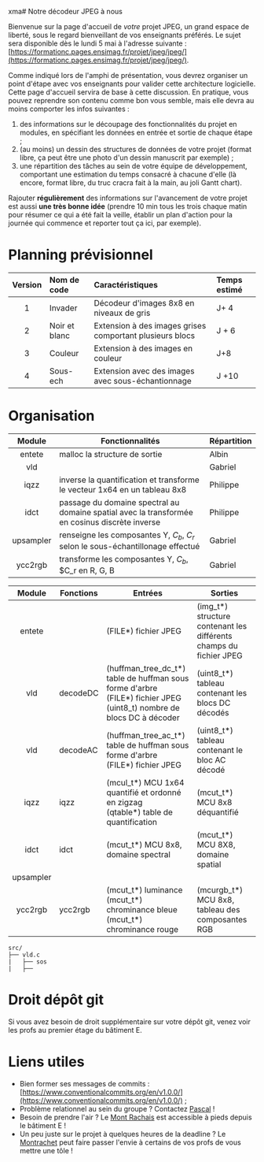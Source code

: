 xma# Notre décodeur JPEG à nous

Bienvenue sur la page d'accueil de _votre_ projet JPEG, un grand espace de liberté, sous le regard bienveillant de vos enseignants préférés.
Le sujet sera disponible dès le lundi 5 mai à l'adresse suivante : [https://formationc.pages.ensimag.fr/projet/jpeg/jpeg/](https://formationc.pages.ensimag.fr/projet/jpeg/jpeg/).

Comme indiqué lors de l'amphi de présentation, vous devrez organiser un point d'étape avec vos enseignants pour valider cette architecture logicielle.
Cette page d'accueil servira de base à cette discussion. En pratique, vous pouvez reprendre son contenu comme bon vous semble, mais elle devra au moins comporter les infos suivantes :

1. des informations sur le découpage des fonctionnalités du projet en modules, en spécifiant les données en entrée et sortie de chaque étape ;
2. (au moins) un dessin des structures de données de votre projet (format libre, ça peut être une photo d'un dessin manuscrit par exemple) ;
3. une répartition des tâches au sein de votre équipe de développement, comportant une estimation du temps consacré à chacune d'elle (là encore, format libre, du truc cracra fait à la main, au joli Gantt chart).

Rajouter **régulièrement** des informations sur l'avancement de votre projet est aussi **une très bonne idée** (prendre 10 min tous les trois chaque matin pour résumer ce qui a été fait la veille, établir un plan d'action pour la journée qui commence et reporter tout ça ici, par exemple).

# Planning prévisionnel 

| Version | Nom de code   | Caractéristiques                                         | Temps estimé |
|:-------:|:--------------|:---------------------------------------------------------|:-------------|
| 1       | Invader       | Décodeur d'images 8x8 en niveaux de gris                 | J+ 4         |
| 2       | Noir et blanc | Extension à des images grises comportant plusieurs blocs | J + 6        |
| 3       | Couleur       | Extension à des images en couleur                        | J+8          |
| 4       | Sous-ech      | Extension avec des images avec sous-échantionnage        | J +10        |

# Organisation

| Module    | Fonctionnalités                                                                                | Répartition |
|:---------:|------------------------------------------------------------------------------------------------|-------------|
| entete    | malloc la structure de sortie                                                                  | Albin       |
| vld       |                                                                                                | Gabriel     |
| iqzz      | inverse la quantification et transforme le vecteur 1x64 en un tableau 8x8                      | Philippe    |
| idct      | passage du domaine spectral au domaine spatial avec la transformée en cosinus discrète inverse | Philippe    |
| upsampler | renseigne les composantes Y, $C_b$, $C_r$ selon le sous-échantillonage effectué                | Gabriel     |
| ycc2rgb   | transforme les composantes Y, $C_b$, $C_r en R, G, B                                           | Gabriel     |

| Module    | Fonctions | Entrées                                                                                                                        | Sorties                                                            |
|:---------:|-----------|--------------------------------------------------------------------------------------------------------------------------------|--------------------------------------------------------------------|
| entete    |           | (FILE*) fichier JPEG                                                                                                           | (img_t*) structure contenant les différents champs du fichier JPEG |
| vld       | decodeDC  | (huffman_tree_dc_t*) table de huffman sous forme d'arbre <br> (FILE*) fichier JPEG <br> (uint8_t) nombre de blocs DC à décoder | (uint8_t*) tableau contenant les blocs DC décodés                  |
| vld       | decodeAC  | (huffman_tree_ac_t*) table de huffman sous forme d'arbre <br> (FILE*) fichier JPEG                                             | (uint8_t*) tableau contenant le bloc AC décodé                     |
| iqzz      | iqzz      | (mcul_t*) MCU 1x64 quantifié et ordonné en zigzag <br> (qtable*) table de quantification                                       | (mcut_t*) MCU 8x8 déquantifié                                      |
| idct      | idct      | (mcut_t*) MCU 8x8, domaine spectral                                                                                            | (mcut_t*) MCU 8X8, domaine spatial                                 |
| upsampler |           |                                                                                                                                |                                                                    |
| ycc2rgb   | ycc2rgb   | (mcut_t*) luminance <br> (mcut_t*) chrominance bleue <br> (mcut_t*) chrominance rouge                                          | (mcurgb_t*) MCU 8x8, tableau des composantes RGB                   |

```
src/
├── vld.c
|   ├── sos
|   ├──

```

# Droit dépôt git

Si vous avez besoin de droit supplémentaire sur votre dépôt git, venez voir les profs au premier étage du bâtiment E.


# Liens utiles

- Bien former ses messages de commits : [https://www.conventionalcommits.org/en/v1.0.0/](https://www.conventionalcommits.org/en/v1.0.0/) ;
- Problème relationnel au sein du groupe ? Contactez [Pascal](https://fr.wikipedia.org/wiki/Pascal,_le_grand_fr%C3%A8re) !
- Besoin de prendre l'air ? Le [Mont Rachais](https://fr.wikipedia.org/wiki/Mont_Rachais) est accessible à pieds depuis le bâtiment E !
- Un peu juste sur le projet à quelques heures de la deadline ? Le [Montrachet](https://www.vinatis.com/achat-vin-puligny-montrachet) peut faire passer l'envie à certains de vos profs de vous mettre une tôle !

